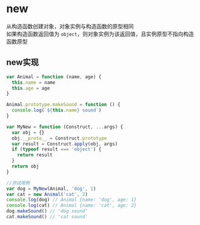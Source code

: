 # new
从构造函数创建对象，对象实例与构造函数的原型相同  
如果构造函数返回值为 `object`，则对象实例为该返回值，且实例原型不指向构造函数原型

## new实现
```javascript
var Animal = function (name, age) {
  this.name = name
  this.age = age
}

Animal.prototype.makeSound = function () {
  console.log(`${this.name} sound`)
}

var MyNew = function (Construct, ...args) {
  var obj = {}
  obj.__proto__ = Construct.prototype
  var result = Construct.apply(obj, args)
  if (typeof result === 'object') {
    return result
  }
  return obj
}

//测试用例
var dog = MyNew(Animal, 'dog', 1)
var cat = new Animal('cat', 2)
console.log(dog) // Animal {name: 'dog', age: 1}
console.log(cat) // Animal {name: 'cat', age: 2}
dog.makeSound() // 'dog sound'
cat.makeSound() // 'cat sound'
```
